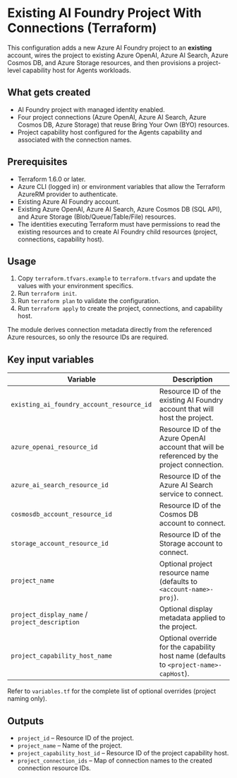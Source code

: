 # Existing AI Foundry Project With Connections (Terraform)

This configuration adds a new Azure AI Foundry project to an **existing** account, wires the project to existing Azure OpenAI, Azure AI Search, Azure Cosmos DB, and Azure Storage resources, and then provisions a project-level capability host for Agents workloads.

## What gets created

- AI Foundry project with managed identity enabled.
- Four project connections (Azure OpenAI, Azure AI Search, Azure Cosmos DB, Azure Storage) that reuse Bring Your Own (BYO) resources.
- Project capability host configured for the Agents capability and associated with the connection names.

## Prerequisites

- Terraform 1.6.0 or later.
- Azure CLI (logged in) or environment variables that allow the Terraform AzureRM provider to authenticate.
- Existing Azure AI Foundry account.
- Existing Azure OpenAI, Azure AI Search, Azure Cosmos DB (SQL API), and Azure Storage (Blob/Queue/Table/File) resources.
- The identities executing Terraform must have permissions to read the existing resources and to create AI Foundry child resources (project, connections, capability host).

## Usage

1. Copy `terraform.tfvars.example` to `terraform.tfvars` and update the values with your environment specifics.
2. Run `terraform init`.
3. Run `terraform plan` to validate the configuration.
4. Run `terraform apply` to create the project, connections, and capability host.

The module derives connection metadata directly from the referenced Azure resources, so only the resource IDs are required.

## Key input variables

| Variable | Description |
|----------|-------------|
| `existing_ai_foundry_account_resource_id` | Resource ID of the existing AI Foundry account that will host the project. |
| `azure_openai_resource_id` | Resource ID of the Azure OpenAI account that will be referenced by the project connection. |
| `azure_ai_search_resource_id` | Resource ID of the Azure AI Search service to connect. |
| `cosmosdb_account_resource_id` | Resource ID of the Cosmos DB account to connect. |
| `storage_account_resource_id` | Resource ID of the Storage account to connect. |
| `project_name` | Optional project resource name (defaults to `<account-name>-proj`). |
| `project_display_name` / `project_description` | Optional display metadata applied to the project. |
| `project_capability_host_name` | Optional override for the capability host name (defaults to `<project-name>-capHost`). |

Refer to `variables.tf` for the complete list of optional overrides (project naming only).

## Outputs

- `project_id` – Resource ID of the project.
- `project_name` – Name of the project.
- `project_capability_host_id` – Resource ID of the project capability host.
- `project_connection_ids` – Map of connection names to the created connection resource IDs.
